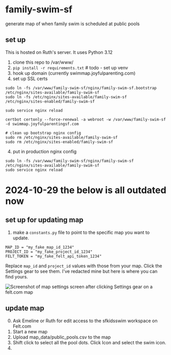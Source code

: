 # family-swim-sf
generate map of when family swim is scheduled at public pools

## set up
This is hosted on Ruth's server. It uses Python 3.12

1. clone this repo to /var/www/
2. `pip install -r requirements.txt` # todo - set up venv
3. hook up domain (currently swimmap.joyfulparenting.com)
3. set up SSL certs
```
sudo ln -fs /var/www/family-swim-sf/nginx/family-swim-sf.bootstrap /etc/nginx/sites-available/family-swim-sf
sudo ln -fs /etc/nginx/sites-available/family-swim-sf /etc/nginx/sites-enabled/family-swim-sf

sudo service nginx reload

certbot certonly --force-renewal -a webroot -w /var/www/family-swim-sf -d swimmap.joyfulparentingsf.com

# clean up bootstrap nginx config
sudo rm /etc/nginx/sites-available/family-swim-sf
sudo rm /etc/nginx/sites-enabled/family-swim-sf
```
4. put in production nginx config
```
sudo ln -fs /var/www/family-swim-sf/nginx/family-swim-sf /etc/nginx/sites-available/family-swim-sf
sudo service nginx reload
```

# 2024-10-29 the below is all outdated now

## set up for updating map

1. make a `constants.py` file to point to the specific map you want to update.
```
MAP_ID = "my_fake_map_id_1234"
PROJECT_ID = "my_fake_project_id_1234"
FELT_TOKEN = "my_fake_felt_api_token_1234"
```

Replace `map_id` and `project_id` values with those from your map. Click the Settings gear to see them. I've redacted mine but here is where you can find yours.

![Screenshot of map settings screen after clicking Settings gear on a felt.com map](https://github.com/ruthgrace/family-swim-sf/assets/6069196/d24f3729-50a0-4f2d-a38b-51b9f1ec4c93)

## update map
0. Ask Emeline or Ruth for edit access to the sfkidsswim workspace on Felt.com
1. Start a new map
2. Upload map_data/public_pools.csv to the map
3. Shift click to select all the pool dots. Click Icon and select the swim icon.
4. 
